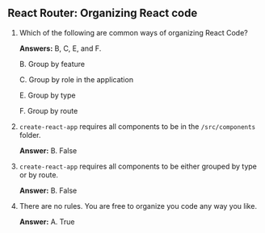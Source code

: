 ## React Router: Organizing React code

1. Which of the following are common ways of organizing React Code?

    **Answers:** B, C, E, and F.

    B. Group by feature

    C. Group by role in the application

    E. Group by type

    F. Group by route

2. `create-react-app` requires all components to be in the `/src/components` folder.

    **Answer:** B. False

3. `create-react-app` requires all components to be either grouped by type or by route.

    **Answer:** B. False

4. There are no rules. You are free to organize you code any way you like.

    **Answer:** A. True
